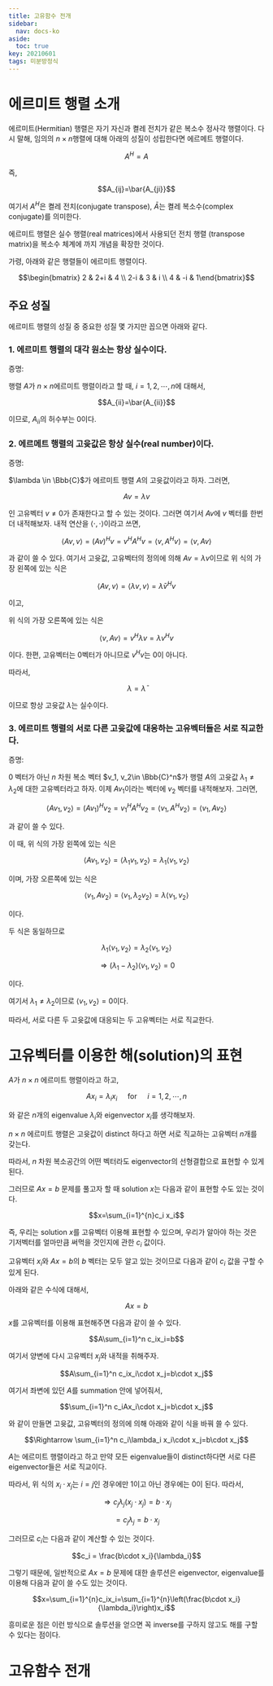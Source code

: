 ```yaml
---
title: 고유함수 전개
sidebar:
  nav: docs-ko
aside:
  toc: true
key: 20210601
tags: 미분방정식
---
```


# 에르미트 행렬 소개

에르미트(Hermitian) 행렬은 자기 자신과 켤레 전치가 같은 복소수 정사각 행렬이다. 다시 말해, 임의의 $n\times n$행렬에 대해 아래의 성질이 성립한다면 에르메트 행렬이다.

$$A^H=A$$

즉,

$$A_{ij}=\bar{A_{ji}}$$

여기서 $A^H$은 켤레 전치(conjugate transpose), $\bar{A}$는 켤레 복소수(complex conjugate)를 의미한다.

에르미트 행렬은 실수 행렬(real matrices)에서 사용되던 전치 행렬 (transpose matrix)을 복소수 체계에 까지 개념을 확장한 것이다.

가령, 아래와 같은 행렬들이 에르미트 행렬이다.

$$\begin{bmatrix} 2 & 2+i & 4 \\ 2-i & 3 & i \\ 4 & -i & 1\end{bmatrix}$$

## 주요 성질

에르미트 행렬의 성질 중 중요한 성질 몇 가지만 꼽으면 아래와 같다.

### 1. 에르미트 행렬의 대각 원소는 항상 실수이다.

증명:

행렬 $A$가 $n\times n$에르미트 행렬이라고 할 때, $i = 1, 2, \cdots, n$에 대해서,

$$A_{ii}=\bar{A_{ii}}$$

이므로, $A_{ii}$의 허수부는 0이다.

### 2. 에르메트 행렬의 고윳값은 항상 실수(real number)이다.

증명:

$\lambda \in \Bbb{C}$가 에르미트 행렬 $A$의 고윳값이라고 하자. 그러면,

$$Av=\lambda v$$

인 고유벡터 $v\neq 0$가 존재한다고 할 수 있는 것이다. 그러면 여기서 $Av$에 $v$ 벡터를 한번 더 내적해보자. 내적 연산을 $\langle \cdot, \cdot \rangle$이라고 쓰면,

$$\langle Av, v\rangle=(Av)^Hv=v^HA^Hv=\langle v, A^Hv\rangle=\langle v, Av \rangle$$

과 같이 쓸 수 있다. 여기서 고윳값, 고유벡터의 정의에 의해 $Av=\lambda v$이므로 위 식의 가장 왼쪽에 있는 식은

$$\langle Av, v\rangle = \langle \lambda v, v\rangle=\bar \lambda v^Hv$$

이고,

위 식의 가장 오른쪽에 있는 식은

$$\langle v, Av\rangle=v^H\lambda v=\lambda v^Hv$$

이다. 한편, 고유벡터는 0벡터가 아니므로 $v^Hv$는 0이 아니다.

따라서,

$$\lambda = \bar\lambda$$

이므로 항상 고윳값 $\lambda$는 실수이다.

### 3. 에르미트 행렬의 서로 다른 고윳값에 대응하는 고유벡터들은 서로 직교한다.

증명:

0 벡터가 아닌 $n$ 차원 복소 벡터 $v_1, v_2\in \Bbb{C}^n$가 행렬 $A$의 고윳값 $\lambda_1\neq \lambda_2$에 대한 고유벡터라고 하자. 이제 $Av_1$이라는 벡터에 $v_2$ 벡터를 내적해보자. 그러면,

$$\langle Av_1, v_2\rangle=(Av_1)^Hv_2=v_1^HA^Hv_2=\langle v_1, A^Hv_2\rangle=\langle v_1, Av_2\rangle$$

과 같이 쓸 수 있다.

이 때, 위 식의 가장 왼쪽에 있는 식은

$$\langle Av_1, v_2\rangle = \langle \lambda_1v_1, v_2\rangle=\lambda_1\langle v_1, v_2\rangle$$

이며, 가장 오른쪽에 있는 식은

$$\langle v_1, Av_2\rangle=\langle v_1, \lambda_2 v_2\rangle=\lambda\langle v_1, v_2\rangle$$

이다.

두 식은 동일하므로

$$\lambda_1\langle v_1, v_2\rangle = \lambda_2\langle v_1, v_2\rangle$$

$$\Rightarrow (\lambda_1-\lambda_2)\langle v_1, v_2\rangle = 0$$

이다.

여기서 $\lambda_1 \neq \lambda_2$이므로 $\langle v_1, v_2\rangle = 0$이다.

따라서, 서로 다른 두 고윳값에 대응되는 두 고유벡터는 서로 직교한다.

# 고유벡터를 이용한 해(solution)의 표현

$A$가 $n\times n$ 에르미트 행렬이라고 하고,

$$Ax_i=\lambda_i x_i \quad\text{ for }\quad i=1,2,\cdots,n$$

와 같은 $n$개의 eigenvalue $\lambda_i$와 eigenvector $x_i$를 생각해보자.

$n\times n$ 에르미트 행렬은 고윳값이 distinct 하다고 하면 서로 직교하는 고유벡터 $n$개를 갖는다.

따라서, $n$ 차원 복소공간의 어떤 벡터라도 eigenvector의 선형결합으로 표현할 수 있게 된다.

그러므로 $Ax=b$ 문제를 풀고자 할 때 solution $x$는 다음과 같이 표현할 수도 있는 것이다.

$$x=\sum_{i=1}^{n}c_i x_i$$

즉, 우리는 solution $x$를 고유벡터 이용해 표현할 수 있으며, 우리가 알아야 하는 것은 기저벡터를 얼마만큼 써먹을 것인지에 관한 $c_i$ 값이다. 

고유벡터 $x_i$와 $Ax=b$의 $b$ 벡터는 모두 알고 있는 것이므로 다음과 같이 $c_i$ 값을 구할 수 있게 된다.

아래와 같은 수식에 대해서,

$$Ax=b$$

$x$를 고유벡터를 이용해 표현해주면 다음과 같이 쓸 수 있다.

$$A\sum_{i=1}^n c_ix_i=b$$

여기서 양변에 다시 고유벡터 $x_j$와 내적을 취해주자.

$$A\sum_{i=1}^n c_ix_i\cdot x_j=b\cdot x_j$$

여기서 좌변에 있던 $A$를 summation 안에 넣어줘서,

$$\sum_{i=1}^n c_iAx_i\cdot x_j=b\cdot x_j$$

와 같이 만들면 고윳값, 고유벡터의 정의에 의해 아래와 같이 식을 바꿔 쓸 수 있다.

$$\Rightarrow \sum_{i=1}^n c_i\lambda_i x_i\cdot x_j=b\cdot x_j$$

$A$는 에르미트 행렬이라고 하고 만약 모든 eigenvalue들이 distinct하다면 서로 다른 eigenvector들은 서로 직교이다.

따라서, 위 식의 $x_i\cdot x_j$는 $i=j$인 경우에만 1이고 아닌 경우에는 0이 된다. 따라서,

$$\Rightarrow c_j\lambda_j (x_j\cdot x_j) = b\cdot x_j$$

$$=c_j\lambda_j=b\cdot x_j$$

그러므로 $c_i$는 다음과 같이 계산할 수 있는 것이다.

$$c_i = \frac{b\cdot x_i}{\lambda_i}$$

그렇기 때문에, 일반적으로 $Ax=b$ 문제에 대한 솔루션은 eigenvector, eigenvalue를 이용해 다음과 같이 쓸 수도 있는 것이다.

$$x=\sum_{i=1}^{n}c_ix_i=\sum_{i=1}^{n}\left(\frac{b\cdot x_i}{\lambda_i}\right)x_i$$

흥미로운 점은 이런 방식으로 솔루션을 얻으면 꼭 inverse를 구하지 않고도 해를 구할 수 있다는 점이다.

# 고유함수 전개

